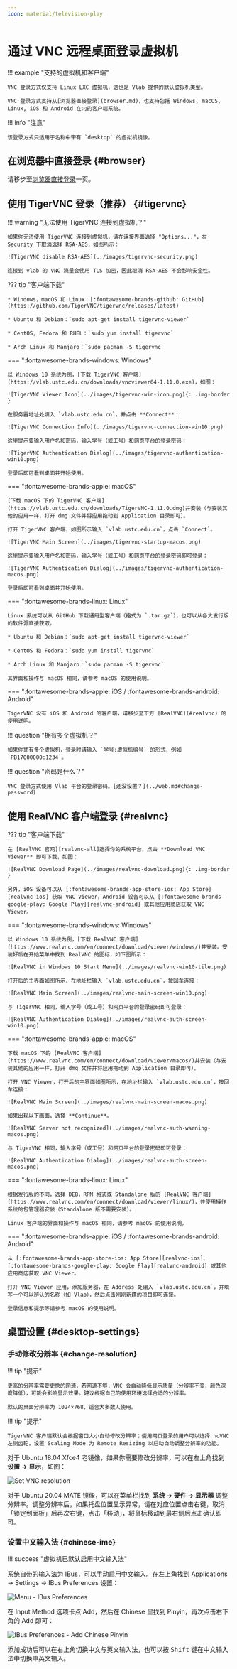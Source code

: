 ```yaml
---
icon: material/television-play
---
```


# 通过 VNC 远程桌面登录虚拟机

!!! example "支持的虚拟机和客户端"

    VNC 登录方式仅支持 Linux LXC 虚拟机，这也是 Vlab 提供的默认虚拟机类型。

    VNC 登录方式支持从[浏览器直接登录](browser.md)，也支持包括 Windows, macOS, Linux, iOS 和 Android 在内的客户端系统。

!!! info "注意"

    该登录方式只适用于名称中带有 `desktop` 的虚拟机镜像。

## 在浏览器中直接登录 {#browser}

请移步至[浏览器直接登录](browser.md)一页。

## 使用 TigerVNC 登录（推荐） {#tigervnc}

!!! warning "无法使用 TigerVNC 连接到虚拟机？"

    如果你无法使用 TigerVNC 连接到虚拟机，请在连接界面选择 "Options..."，在 Security 下取消选择 RSA-AES，如图所示：

    ![TigerVNC disable RSA-AES](../images/tigervnc-security.png)

    连接到 vlab 的 VNC 流量会使用 TLS 加密，因此取消 RSA-AES 不会影响安全性。

??? tip "客户端下载"

    * Windows，macOS 和 Linux：[:fontawesome-brands-github: GitHub](https://github.com/TigerVNC/tigervnc/releases/latest)

    * Ubuntu 和 Debian：`sudo apt-get install tigervnc-viewer`

    * CentOS, Fedora 和 RHEL：`sudo yum install tigervnc`

    * Arch Linux 和 Manjaro：`sudo pacman -S tigervnc`

=== ":fontawesome-brands-windows: Windows"

    以 Windows 10 系统为例，[下载 TigerVNC 客户端](https://vlab.ustc.edu.cn/downloads/vncviewer64-1.11.0.exe)，如图：

    ![TigerVNC Viewer Icon](../images/tigervnc-win-icon.png){: .img-border }

    在服务器地址处填入 `vlab.ustc.edu.cn`，并点击 **Connect**：

    ![TigerVNC Connection Info](../images/tigervnc-connection-win10.png)

    这里提示要输入用户名和密码，输入学号（或工号）和网页平台的登录密码：

    ![TigerVNC Authentication Dialog](../images/tigervnc-authentication-win10.png)

    登录后即可看到桌面并开始使用。

=== ":fontawesome-brands-apple: macOS"

    [下载 macOS 下的 TigerVNC 客户端](https://vlab.ustc.edu.cn/downloads/TigerVNC-1.11.0.dmg)并安装（与安装其他的应用一样，打开 dmg 文件并将应用拖动到 Application 目录即可）。

    打开 TigerVNC 客户端，如图所示输入 `vlab.ustc.edu.cn`，点击 `Connect`。

    ![TigerVNC Main Screen](../images/tigervnc-startup-macos.png)

    这里提示要输入用户名和密码，输入学号（或工号）和网页平台的登录密码即可登录：

    ![TigerVNC Authentication Dialog](../images/tigervnc-authentication-macos.png)

    登录后即可看到桌面并开始使用。

=== ":fontawesome-brands-linux: Linux"

    Linux 系统可以从 GitHub 下载通用型客户端（格式为 `.tar.gz`），也可以从各大发行版的软件源直接获取。

    * Ubuntu 和 Debian：`sudo apt-get install tigervnc-viewer`

    * CentOS 和 Fedora：`sudo yum install tigervnc`

    * Arch Linux 和 Manjaro：`sudo pacman -S tigervnc`

    其界面和操作与 macOS 相同，请参考 macOS 的使用说明。

=== ":fontawesome-brands-apple: iOS / :fontawesome-brands-android: Android"

    TigerVNC 没有 iOS 和 Android 的客户端，请移步至下方 [RealVNC](#realvnc) 的使用说明。

!!! question "拥有多个虚拟机？"

    如果你拥有多个虚拟机，登录时请输入 `学号:虚拟机编号` 的形式，例如 `PB17000000:1234`。

!!! question "密码是什么？"

    VNC 登录方式使用 Vlab 平台的登录密码。[还没设置？](../web.md#change-password)

## 使用 RealVNC 客户端登录 {#realvnc}

??? tip "客户端下载"

    在 [RealVNC 官网][realvnc-all]选择你的系统平台，点击 **Download VNC Viewer** 即可下载，如图：

    ![RealVNC Download Page](../images/realvnc-download.png){: .img-border }

    另外，iOS 设备可以从 [:fontawesome-brands-app-store-ios: App Store][realvnc-ios] 获取 VNC Viewer，Android 设备可以从 [:fontawesome-brands-google-play: Google Play][realvnc-android] 或其他应用商店获取 VNC Viewer。

  [realvnc-all]: https://www.realvnc.com/en/connect/download/viewer/
  [realvnc-ios]: https://apps.apple.com/us/app/vnc-viewer-remote-desktop/id352019548
  [realvnc-android]: https://play.google.com/store/apps/details?id=com.realvnc.viewer.android

=== ":fontawesome-brands-windows: Windows"

    以 Windows 10 系统为例，[下载 RealVNC 客户端](https://www.realvnc.com/en/connect/download/viewer/windows/)并安装。安装好后在开始菜单中找到 RealVNC 的图标，如下图所示：

    ![RealVNC in Windows 10 Start Menu](../images/realvnc-win10-tile.png)

    打开后的主界面如图所示，在地址栏输入 `vlab.ustc.edu.cn`，按回车连接：

    ![RealVNC Main Screen](../images/realvnc-main-screen-win10.png)

    与 TigerVNC 相同，输入学号（或工号）和网页平台的登录密码即可登录：

    ![RealVNC Authentication Dialog](../images/realvnc-auth-screen-win10.png)

=== ":fontawesome-brands-apple: macOS"

    下载 macOS 下的 [RealVNC 客户端](https://www.realvnc.com/en/connect/download/viewer/macos/)并安装（与安装其他的应用一样，打开 dmg 文件并将应用拖动到 Application 目录即可）。

    打开 VNC Viewer，打开后的主界面如图所示，在地址栏输入 `vlab.ustc.edu.cn`，按回车连接：

    ![RealVNC Main Screen](../images/realvnc-main-screen-macos.png)

    如果出现以下画面，选择 **Continue**。

    ![RealVNC Server not recognized](../images/realvnc-auth-warning-macos.png)

    与 TigerVNC 相同，输入学号（或工号）和网页平台的登录密码即可登录：

    ![RealVNC Authentication Dialog](../images/realvnc-auth-screen-macos.png)

=== ":fontawesome-brands-linux: Linux"

    根据发行版的不同，选择 DEB，RPM 格式或 Standalone 版的 [RealVNC 客户端](https://www.realvnc.com/en/connect/download/viewer/linux/)，并使用操作系统的包管理器安装（Standalone 版不需要安装）。

    Linux 客户端的界面和操作与 macOS 相同，请参考 macOS 的使用说明。

=== ":fontawesome-brands-apple: iOS / :fontawesome-brands-android: Android"

    从 [:fontawesome-brands-app-store-ios: App Store][realvnc-ios]、[:fontawesome-brands-google-play: Google Play][realvnc-android] 或其他应用商店获取 VNC Viewer。

    打开 VNC Viewer 应用，添加服务器，在 Address 处输入 `vlab.ustc.edu.cn`，并填写一个可以辨认的名称（如 Vlab），然后点击刚刚新建的项目即可连接。

    登录信息和提示等请参考 macOS 的使用说明。

## 桌面设置 {#desktop-settings}

### 手动修改分辨率 {#change-resolution}

!!! tip "提示"

    更高的分辨率需要更快的网速，若网速不够，VNC 会自动降低显示质量（分辨率不变，颜色深度降低），可能会影响显示效果。建议根据自己的使用环境选择合适的分辨率。

    默认的桌面分辨率为 1024×768，适合大多数人使用。

!!! tip "提示"

    TigerVNC 客户端默认会根据窗口大小自动修改分辨率；使用网页登录的用户可以选择 noVNC 左侧齿轮，设置 Scaling Mode 为 Remote Resizing 以启动自动调整分辨率的功能。

对于 Ubuntu 18.04 Xfce4 老镜像，如果你需要修改分辨率，可以在左上角找到 **设置 → 显示**，如图：

![Set VNC resolution](../images/vnc-change-resolution.png)

对于 Ubuntu 20.04 MATE 镜像，可以在菜单栏找到 **系统 → 硬件 → 显示器** 调整分辨率。调整分辨率后，如果托盘位置显示异常，请在对应位置点击右键，取消「锁定到面板」后再次右键，点击「移动」，将鼠标移动到最右侧后点击确认即可。

### 设置中文输入法 {#chinese-ime}

!!! success "虚拟机已默认启用中文输入法"

系统自带的输入法为 IBus，可以手动启用中文输入。在左上角找到 Applications → Settings → IBus Preferences 设置：

![Menu - IBus Preferences](../images/menu-ibus-settings.png)

在 Input Method 选项卡点 Add，然后在 Chinese 里找到 Pinyin，再次点击右下角的 Add 即可：

![IBus Preferences - Add Chinese Pinyin](../images/ibus-add-pinyin.png)

添加成功后可以在右上角切换中文与英文输入法，也可以按 <kbd>Shift</kbd> 键在中文输入法中切换中英文输入。
